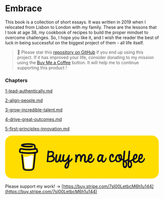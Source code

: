 # Embrace

This book is a collection of short essays. It was written in 2019 when I relocated from Lisbon to London with my family. These are the lessons that I took at age 38, my cookbook of recipes to build the proper mindset to overcome challenges. So, I hope you like it, and I wish the reader the best of luck in being successful on the biggest project of them - all life itself.

> 👋 Please star this [repository on GitHub](https://github.com/maferra/gitbook-embrace) if you end up using this project. If it has improved your life, consider donating to my mission using the [Buy Me a Coffee](https://buy.stripe.com/7sI00LetbcM6h1u144) button. It will help me to continue supporting this product !

### Chapters

[1-lead-authentically.md](1-lead-authentically.md "mention")

[2-align-people.md](2-align-people.md "mention")

[3-grow-incredible-talent.md](3-grow-incredible-talent.md "mention")

[4-drive-great-outcomes.md](4-drive-great-outcomes.md "mention")

[5-first-principles-innovation.md](5-first-principles-innovation.md "mention")



[![Buy Me a Coffee Support Link](https://github.com/maferra/gitbook-embrace/raw/main/.gitbook/assets/bmc-button.svg)](https://buy.stripe.com/7sI00LetbcM6h1u144)

Please support my work! -> [https://buy.stripe.com/7sI00LetbcM6h1u144](https://buy.stripe.com/7sI00LetbcM6h1u144)
